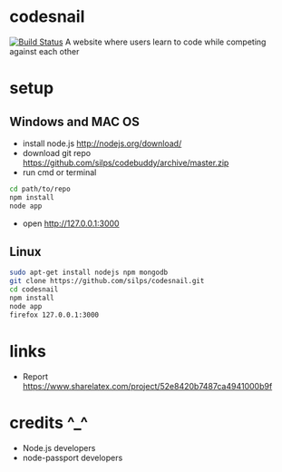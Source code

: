 codesnail
=========

[![Build Status](https://travis-ci.org/silps/codesnail.svg?branch=master)](https://travis-ci.org/silps/codesnail)
A website where users learn to code while competing against each other

setup
=====

Windows and MAC OS
------------------
* install node.js http://nodejs.org/download/
* download git repo https://github.com/silps/codebuddy/archive/master.zip
* run cmd or terminal
```bash
cd path/to/repo
npm install
node app
```
* open http://127.0.0.1:3000

Linux
-----
```bash
sudo apt-get install nodejs npm mongodb
git clone https://github.com/silps/codesnail.git
cd codesnail
npm install
node app
firefox 127.0.0.1:3000
```

links
=====

* Report https://www.sharelatex.com/project/52e8420b7487ca4941000b9f

credits ^_^
===========

* Node.js developers
* node-passport developers
